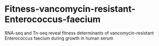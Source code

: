 # Fitness-vancomycin-resistant-Enterococcus-faecium
RNA-seq and Tn-seq reveal fitness determinants of vancomycin-resistant Enterococcus faecium during growth in human serum
